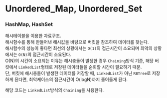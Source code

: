 # Unordered_Map, Unordered_Set
### HashMap, HashSet

해시테이블을 이용한 자료구조. <br/>
해시함수를 통해 만들어낸 해시값을 바탕으로 버킷을 참조하여 데이터를 찾는다. <br/>
해시함수의 성능이 좋다면 최선의 상황에서는 ```O(1)```의 접근시간이 소요되며 최악의 상황에서는 ```O(N)```의 접근시간이 소요된다. <br/>
O(N)의 시간이 소요되는 이유는 해시충돌이 발생한 경우 ```Chaining```방식 기준, 해당 버킷에서 ```LinkedList```형태로 저장된 데이터들을 순회할 시간이 필요하기 때문. <br/>
단, 버킷에 해시충돌이 발생한 데이터를 저장할 때, ```LinkedList```가 아닌 ```RBTree```로 저장하게 된다면, 최악케이스의 접근시간이 O(logN)까지 줄어들게 된다. <br/>

해당 코드는 ```LinkedList```방식의 ```Chaining```을 사용한다.

